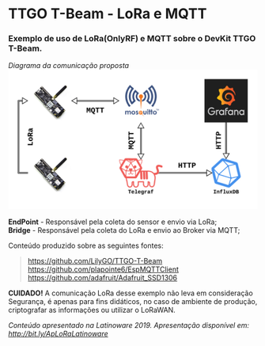 # TTGO T-Beam - LoRa e MQTT

### Exemplo de uso de LoRa(OnlyRF) e MQTT sobre o DevKit TTGO T-Beam.

*Diagrama da comunicação proposta*
![Diagrama](https://github.com/mauriciobnet/TTGO-T-Beam-Lora-MQTT/raw/master/diagram.png)

**EndPoint** - Responsável pela coleta do sensor e envio via LoRa;<br>
**Bridge** - Responsável pela coleta do LoRa e envio ao Broker via MQTT;

Conteúdo produzido sobre as seguintes fontes:<br>
>https://github.com/LilyGO/TTGO-T-Beam<br>
>https://github.com/plapointe6/EspMQTTClient<br>
>https://github.com/adafruit/Adafruit_SSD1306<br>

**CUIDADO!** A comunicação LoRa desse exemplo não leva em consideração Segurança, é apenas para fins didáticos, no caso de ambiente de produção, criptografar as informações ou utilizar o LoRaWAN.

*Conteúdo apresentado na Latinoware 2019. Apresentação disponível em: http://bit.ly/ApLoRaLatinoware*
